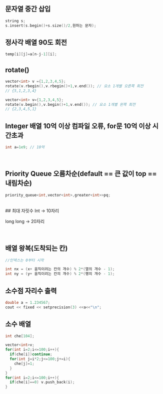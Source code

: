 ## 문자열 중간 삽입
```c++
string s;
s.insert(s.begin()+s.size()/2,원하는 문자);
```

## 정사각 배열 90도 회전
```c++
temp[i][j]=a[n-j-1][i];
```

## rotate()
```c++
vector<int> v ={1,2,3,4,5}; 
rotate(v.rbegin(),v.rbegin()+1,v.end()); // 요소 1개별 오른쪽 회전
// {5,1,2,3,4}

vector<int> v={1,2,3,4,5}; 
rotate(v.begin(),v.begin()+1,v.end()); // 요소 1개별 왼쪽 회전
// {2,3,4,5,1}
```
## Integer 배열 10억 이상 컴파일 오류, for문 10억 이상 시간초과
```c++
int a=1e9; // 10억
```
<br>

## Priority Queue 오름차순(default == 큰 값이 top == 내림차순)
```c++
priority_queue<int,vector<int>,greater<int>>pq;
```
<br>
## 최대 자릿수
Int -> 10자리 
 
long long -> 20자리

<br>

## 배열 왕복(도착되는 칸)
```c++
//인덱스는 0부터 시작

int nx = (x+ 움직이려는 칸의 개수) % 2*(열의 개수 - 1);
int ny = (y+ 움직이려는 칸의 개수) % 2*(행의 개수 - 1);
```

## 소수점 자리수 출력
```c++
double a = 1.234567;
cout << fixed << setprecision(3) <<a<<"\n";
```

## 소수 배열
```c++
int che[104];

vector<int>v;
for(int i=2;i<=100;i++){
  if(che[i])continue;
  for(int j=i*2;j<=100;j+=i){
    che[j]=1;
  }
}
for(int i=2;i<=100;i++){
  if(che[i]==0) v.push_back(i);
}
```
